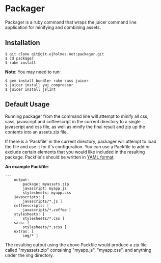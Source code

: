Packager
========
Packager is a ruby command that wraps the juicer command line application for minifying and combining assets.

Installation
------------

	$ git clone git@git.ejholmes.net:packager.git
	$ cd packager
	$ rake install

**Note**: You may need to run:
	
	$ gem install bundler rake sass juicer
	$ juicer install yui_compressor
	$ juicer install jslint

Default Usage
-------------
Running packager from the command line will attempt to minify all css, sass, javascript and coffeescript in the current directory to a single javascript and css file, as well as minify the final result and zip up the contents into an assets.zip file.

If there is a 'Packfile' in the current directory, packager will attempt to load the file and use it for it's configuration. You can use a Packfile to add or exclude certain elements that you would like included in the resulting package. Packfile's should be written in [YAML format](http://yaml.org/start.html).

**An example Packfile**:

	---
	    output:
	        package: myassets.zip
	        javascript: myapp.js
	        stylesheets: myapp.css
	    javascripts: [
	        javascripts/*.js ]
	    coffeescripts: [
	        javascripts/*.coffee ]
	    stylesheets: [
	        stylesheets/*.css ]
	    sass: [
	        stylesheets/*.scss ]
	    extras: [
	        img/* ]
	
The resulting output using the above Packfile would produce a zip file called "myassets.zip" containing "myapp.js", "myapp.css", and anything under the img directory.
